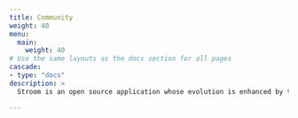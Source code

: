 ```yaml
---
title: Community
weight: 40
menu:
  main:
    weight: 40
# Use the same layouts as the docs section for all pages
cascade:
- type: "docs"
description: >
  Stroom is an open source application whose evolution is enhanced by the community of users and developers that contribute content and development effort. This section provides the resources for this community, to help with producing content, making changes to Stroom and enhancing this documentation.

---
```


